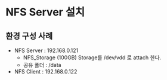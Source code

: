 # NFS Server 설치

## 환경 구성 사례

* NFS Server : 192.168.0.121
  * NFS_Storage (100GB) Storage를 /dev/vdd 로 attach 한다.
  * 공유 폴더 : /data
* NFS Client : 192.168.0.122



